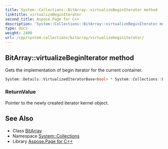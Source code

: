 ```yaml
---
title: System::Collections::BitArray::virtualizeBeginIterator method
linktitle: virtualizeBeginIterator
second_title: Aspose.Page for C++
description: 'System::Collections::BitArray::virtualizeBeginIterator method. Gets the implementation of begin iterator for the current container in C++.'
type: docs
weight: 2400
url: /cpp/system.collections/bitarray/virtualizebeginiterator/
---
```

## BitArray::virtualizeBeginIterator method


Gets the implementation of begin iterator for the current container.

```cpp
System::Details::VirtualizedIteratorBase<bool> * System::Collections::BitArray::virtualizeBeginIterator() override
```


### ReturnValue

Pointer to the newly created iterator kernel object.

## See Also

* Class [BitArray](../)
* Namespace [System::Collections](../../)
* Library [Aspose.Page for C++](../../../)
